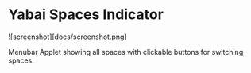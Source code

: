 #  Yabai Spaces Indicator

![screenshot][docs/screenshot.png]

Menubar Applet showing all spaces with clickable buttons for switching spaces.
